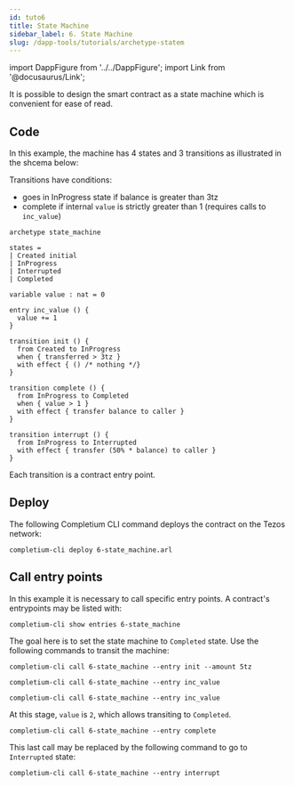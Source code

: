 ```yaml
---
id: tuto6
title: State Machine
sidebar_label: 6. State Machine
slug: /dapp-tools/tutorials/archetype-statem
---
```


import DappFigure from '../../DappFigure';
import Link from '@docusaurus/Link';

It is possible to design the smart contract as a state machine which is convenient for ease of read.

## Code

In this example, the machine has 4 states and 3 transitions as illustrated in the shcema below:

<DappFigure img='tuto_statem.svg' width='60%'/>

Transitions have conditions:
* goes in InProgress state if balance is greater than 3tz
* complete if internal `value` is strictly greater than 1 (requires calls to `inc_value`)

```archetype
archetype state_machine

states =
| Created initial
| InProgress
| Interrupted
| Completed

variable value : nat = 0

entry inc_value () {
  value += 1
}

transition init () {
  from Created to InProgress
  when { transferred > 3tz }
  with effect { () /* nothing */}
}

transition complete () {
  from InProgress to Completed
  when { value > 1 }
  with effect { transfer balance to caller }
}

transition interrupt () {
  from InProgress to Interrupted
  with effect { transfer (50% * balance) to caller }
}
```

Each transition is a contract entry point.

## Deploy

The following <Link to='/docs/dapp-tools/completium-cli'>Completium CLI</Link> command deploys the contract on the Tezos network:

```
completium-cli deploy 6-state_machine.arl
```

## Call entry points

In this example it is necessary to call specific entry points. A contract's entrypoints may be listed with:

```
completium-cli show entries 6-state_machine
```

The goal here is to set the state machine to `Completed` state. Use the following commands to transit the machine:

```
completium-cli call 6-state_machine --entry init --amount 5tz
```

```
completium-cli call 6-state_machine --entry inc_value
```

```
completium-cli call 6-state_machine --entry inc_value
```

At this stage, `value` is `2`, which allows transiting to `Completed`.

```
completium-cli call 6-state_machine --entry complete
```

This last call may be replaced by the following command to go to `Interrupted` state:

```
completium-cli call 6-state_machine --entry interrupt
```

